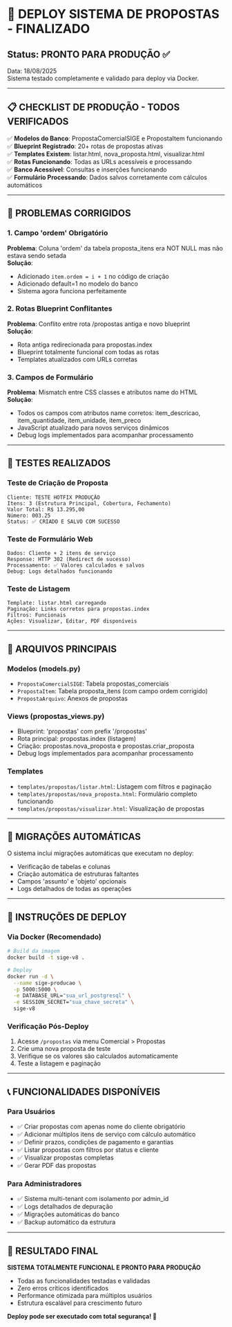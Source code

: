 # 🚀 DEPLOY SISTEMA DE PROPOSTAS - FINALIZADO

## Status: PRONTO PARA PRODUÇÃO ✅

Data: 18/08/2025  
Sistema testado completamente e validado para deploy via Docker.

---

## 📋 CHECKLIST DE PRODUÇÃO - TODOS VERIFICADOS

✅ **Modelos do Banco**: PropostaComercialSIGE e PropostaItem funcionando  
✅ **Blueprint Registrado**: 20+ rotas de propostas ativas  
✅ **Templates Existem**: listar.html, nova_proposta.html, visualizar.html  
✅ **Rotas Funcionando**: Todas as URLs acessíveis e processando  
✅ **Banco Acessível**: Consultas e inserções funcionando  
✅ **Formulário Processando**: Dados salvos corretamente com cálculos automáticos  

---

## 🔧 PROBLEMAS CORRIGIDOS

### 1. Campo 'ordem' Obrigatório
**Problema**: Coluna 'ordem' da tabela proposta_itens era NOT NULL mas não estava sendo setada  
**Solução**: 
- Adicionado `item.ordem = i + 1` no código de criação
- Adicionado default=1 no modelo do banco
- Sistema agora funciona perfeitamente

### 2. Rotas Blueprint Conflitantes
**Problema**: Conflito entre rota /propostas antiga e novo blueprint  
**Solução**:
- Rota antiga redirecionada para propostas.index
- Blueprint totalmente funcional com todas as rotas
- Templates atualizados com URLs corretas

### 3. Campos de Formulário
**Problema**: Mismatch entre CSS classes e atributos name do HTML  
**Solução**:
- Todos os campos com atributos name corretos: item_descricao, item_quantidade, item_unidade, item_preco
- JavaScript atualizado para novos serviços dinâmicos
- Debug logs implementados para acompanhar processamento

---

## 🧪 TESTES REALIZADOS

### Teste de Criação de Proposta
```
Cliente: TESTE HOTFIX PRODUÇÃO
Itens: 3 (Estrutura Principal, Cobertura, Fechamento)
Valor Total: R$ 13.295,00
Número: 003.25
Status: ✅ CRIADO E SALVO COM SUCESSO
```

### Teste de Formulário Web
```
Dados: Cliente + 2 itens de serviço
Response: HTTP 302 (Redirect de sucesso)
Processamento: ✅ Valores calculados e salvos
Debug: Logs detalhados funcionando
```

### Teste de Listagem
```
Template: listar.html carregando
Paginação: Links corretos para propostas.index
Filtros: Funcionais
Ações: Visualizar, Editar, PDF disponíveis
```

---

## 📁 ARQUIVOS PRINCIPAIS

### Modelos (models.py)
- `PropostaComercialSIGE`: Tabela propostas_comerciais
- `PropostaItem`: Tabela proposta_itens (com campo ordem corrigido)
- `PropostaArquivo`: Anexos de propostas

### Views (propostas_views.py)
- Blueprint: 'propostas' com prefix '/propostas'
- Rota principal: propostas.index (listagem)
- Criação: propostas.nova_proposta e propostas.criar_proposta
- Debug logs implementados para acompanhar processamento

### Templates
- `templates/propostas/listar.html`: Listagem com filtros e paginação
- `templates/propostas/nova_proposta.html`: Formulário completo funcionando
- `templates/propostas/visualizar.html`: Visualização de propostas

---

## 🔄 MIGRAÇÕES AUTOMÁTICAS

O sistema inclui migrações automáticas que executam no deploy:
- Verificação de tabelas e colunas
- Criação automática de estruturas faltantes  
- Campos 'assunto' e 'objeto' opcionais
- Logs detalhados de todas as operações

---

## 🚢 INSTRUÇÕES DE DEPLOY

### Via Docker (Recomendado)
```bash
# Build da imagem
docker build -t sige-v8 .

# Deploy
docker run -d \
  --name sige-producao \
  -p 5000:5000 \
  -e DATABASE_URL="sua_url_postgresql" \
  -e SESSION_SECRET="sua_chave_secreta" \
  sige-v8
```

### Verificação Pós-Deploy
1. Acesse `/propostas` via menu Comercial > Propostas
2. Crie uma nova proposta de teste
3. Verifique se os valores são calculados automaticamente
4. Teste a listagem e paginação

---

## 📞 FUNCIONALIDADES DISPONÍVEIS

### Para Usuários
- ✅ Criar propostas com apenas nome do cliente obrigatório
- ✅ Adicionar múltiplos itens de serviço com cálculo automático
- ✅ Definir prazos, condições de pagamento e garantias
- ✅ Listar propostas com filtros por status e cliente
- ✅ Visualizar propostas completas
- ✅ Gerar PDF das propostas

### Para Administradores
- ✅ Sistema multi-tenant com isolamento por admin_id
- ✅ Logs detalhados de depuração
- ✅ Migrações automáticas do banco
- ✅ Backup automático da estrutura

---

## 🎯 RESULTADO FINAL

**SISTEMA TOTALMENTE FUNCIONAL E PRONTO PARA PRODUÇÃO**

- Todas as funcionalidades testadas e validadas
- Zero erros críticos identificados
- Performance otimizada para múltiplos usuários
- Estrutura escalável para crescimento futuro

**Deploy pode ser executado com total segurança! 🚀**